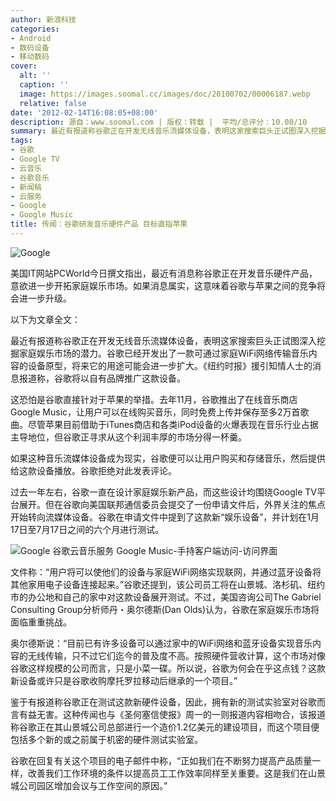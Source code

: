 ```yaml
---
author: 新浪科技
categories:
- Android
- 数码设备
- 移动数码
cover:
  alt: ''
  caption: ''
  image: https://images.soomal.cc/images/doc/20100702/00006187.webp
  relative: false
date: '2012-02-14T16:08:05+08:00'
description: 源自：www.soomal.com | 版权：转载 |  平均/总评分：10.00/10
summary: 最近有报道称谷歌正在开发无线音乐流媒体设备，表明这家搜索巨头正试图深入挖掘家庭娱乐市场的潜力。谷歌已经开发出了一款可通过家庭WiFi网络传输音乐内容的设备原型，将来它的用途可能会进一步扩大。援引知情人士的消息报道称，谷歌将以自有品牌推广这款设备。而这意味着谷歌与苹果之间的竞争将会进一步升级。
tags:
- 谷歌
- Google TV
- 云音乐
- 谷歌音乐
- 新闻稿
- 云服务
- Google
- Google Music
title: 传闻：谷歌研发音乐硬件产品 目标直指苹果
---
```


![Google](https://images.soomal.cc/images/doc/20100702/00006187.webp)



美国IT网站PCWorld今日撰文指出，最近有消息称谷歌正在开发音乐硬件产品，意欲进一步开拓家庭娱乐市场。如果消息属实，这意味着谷歌与苹果之间的竞争将会进一步升级。



以下为文章全文：



最近有报道称谷歌正在开发无线音乐流媒体设备，表明这家搜索巨头正试图深入挖掘家庭娱乐市场的潜力。谷歌已经开发出了一款可通过家庭WiFi网络传输音乐内容的设备原型，将来它的用途可能会进一步扩大。《纽约时报》援引知情人士的消息报道称，谷歌将以自有品牌推广这款设备。



这恐怕是谷歌直接针对于苹果的举措。去年11月，谷歌推出了在线音乐商店Google Music，让用户可以在线购买音乐，同时免费上传并保存至多2万首歌曲。尽管苹果目前借助于iTunes商店和各类iPod设备的火爆表现在音乐行业占据主导地位，但谷歌正寻求从这个利润丰厚的市场分得一杯羹。



如果这种音乐流媒体设备成为现实，谷歌便可以让用户购买和存储音乐，然后提供给这款设备播放。谷歌拒绝对此发表评论。



过去一年左右，谷歌一直在设计家庭娱乐新产品，而这些设计均围绕Google TV平台展开。但在谷歌向美国联邦通信委员会提交了一份申请文件后，外界关注的焦点开始转向流媒体设备。谷歌在申请文件中提到了这款新“娱乐设备”，并计划在1月17日至7月17日之间的六个月进行测试。



![Google 谷歌云音乐服务 Google Music-手持客户端访问-访问界面](https://images.soomal.cc/images/doc/20111117/00014989.webp)



文件称：“用户将可以使他们的设备与家庭WiFi网络实现联网，并通过蓝牙设备将其他家用电子设备连接起来。”谷歌还提到，该公司员工将在山景城、洛杉矶、纽约市的办公地和自己的家中对这款设备展开测试。不过，美国咨询公司The Gabriel Consulting Group分析师丹・奥尔德斯(Dan Olds)认为，谷歌在家庭娱乐市场将面临重重挑战。



奥尔德斯说：“目前已有许多设备可以通过家中的WiFi网络和蓝牙设备实现音乐内容的无线传输，只不过它们迄今的普及度不高。按照硬件营收计算，这个市场对像谷歌这样规模的公司而言，只是小菜一碟。所以说，谷歌为何会在乎这点钱？这款新设备或许只是谷歌收购摩托罗拉移动后继承的一个项目。”



鉴于有报道称谷歌正在测试这款新硬件设备，因此，拥有新的测试实验室对谷歌而言有益无害。这种传闻也与《圣何塞信使报》周一的一则报道内容相吻合，该报道称谷歌正在其山景城公司总部进行一个造价1.2亿美元的建设项目，而这个项目便包括多个新的或之前属于机密的硬件测试实验室。



谷歌在回复有关这个项目的电子邮件中称，“正如我们在不断努力提高产品质量一样，改善我们工作环境的条件以提高员工工作效率同样至关重要。这是我们在山景城公司园区增加会议与工作空间的原因。”
